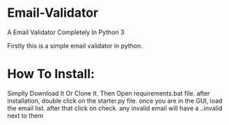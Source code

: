 # Email-Validator
A Email Validator Completely In Python 3




Firstly this is a simple email validator in python.


# How To Install:

Simplly Download It Or Clone It. Then Open requirements.bat file. after installation, double click on the starter.py file. once you are in the GUI, load the email list. after that click on check. any invalid email will have a ..invalid next to them

